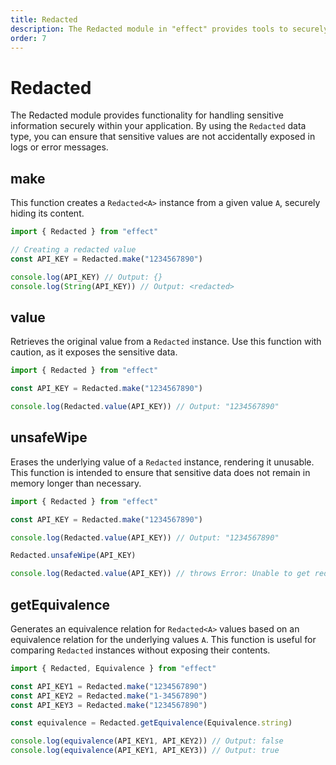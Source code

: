 ```yaml
---
title: Redacted
description: The Redacted module in "effect" provides tools to securely handle sensitive data within applications, preventing accidental exposure in logs or error messages. It offers functions to create, manage, and compare `Redacted` instances, ensuring sensitive information is protected and managed appropriately.
order: 7
---
```


# Redacted

The Redacted module provides functionality for handling sensitive information securely within your application.
By using the `Redacted` data type, you can ensure that sensitive values are not accidentally exposed in logs or error messages.

## make

This function creates a `Redacted<A>` instance from a given value `A`, securely hiding its content.

```ts twoslash
import { Redacted } from "effect"

// Creating a redacted value
const API_KEY = Redacted.make("1234567890")

console.log(API_KEY) // Output: {}
console.log(String(API_KEY)) // Output: <redacted>
```

## value

Retrieves the original value from a `Redacted` instance. Use this function with caution, as it exposes the sensitive data.

```ts twoslash
import { Redacted } from "effect"

const API_KEY = Redacted.make("1234567890")

console.log(Redacted.value(API_KEY)) // Output: "1234567890"
```

## unsafeWipe

Erases the underlying value of a `Redacted` instance, rendering it unusable. This function is intended to ensure that sensitive data does not remain in memory longer than necessary.

```ts twoslash
import { Redacted } from "effect"

const API_KEY = Redacted.make("1234567890")

console.log(Redacted.value(API_KEY)) // Output: "1234567890"

Redacted.unsafeWipe(API_KEY)

console.log(Redacted.value(API_KEY)) // throws Error: Unable to get redacted value
```

## getEquivalence

Generates an equivalence relation for `Redacted<A>` values based on an equivalence relation for the underlying values `A`.
This function is useful for comparing `Redacted` instances without exposing their contents.

```ts twoslash
import { Redacted, Equivalence } from "effect"

const API_KEY1 = Redacted.make("1234567890")
const API_KEY2 = Redacted.make("1-34567890")
const API_KEY3 = Redacted.make("1234567890")

const equivalence = Redacted.getEquivalence(Equivalence.string)

console.log(equivalence(API_KEY1, API_KEY2)) // Output: false
console.log(equivalence(API_KEY1, API_KEY3)) // Output: true
```
